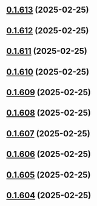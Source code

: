 ## [0.1.613](https://github.com/binary-braids/terraform-oracle/compare/v0.1.612...v0.1.613) (2025-02-25)



## [0.1.612](https://github.com/binary-braids/terraform-oracle/compare/v0.1.611...v0.1.612) (2025-02-25)



## [0.1.611](https://github.com/binary-braids/terraform-oracle/compare/v0.1.610...v0.1.611) (2025-02-25)



## [0.1.610](https://github.com/binary-braids/terraform-oracle/compare/v0.1.609...v0.1.610) (2025-02-25)



## [0.1.609](https://github.com/binary-braids/terraform-oracle/compare/v0.1.608...v0.1.609) (2025-02-25)



## [0.1.608](https://github.com/binary-braids/terraform-oracle/compare/v0.1.607...v0.1.608) (2025-02-25)



## [0.1.607](https://github.com/binary-braids/terraform-oracle/compare/v0.1.606...v0.1.607) (2025-02-25)



## [0.1.606](https://github.com/binary-braids/terraform-oracle/compare/v0.1.605...v0.1.606) (2025-02-25)



## [0.1.605](https://github.com/binary-braids/terraform-oracle/compare/v0.1.604...v0.1.605) (2025-02-25)



## [0.1.604](https://github.com/binary-braids/terraform-oracle/compare/v0.1.603...v0.1.604) (2025-02-25)



